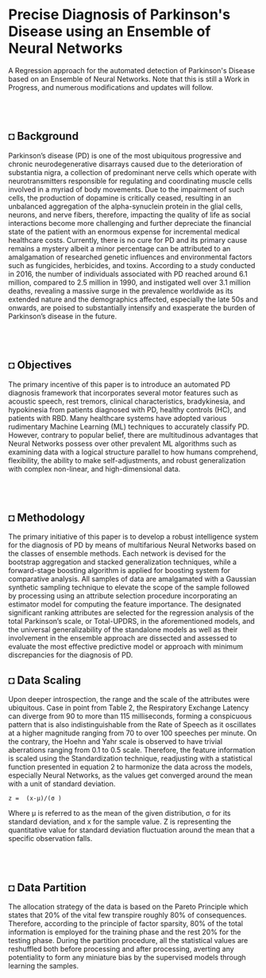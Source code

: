 # Precise Diagnosis of Parkinson's Disease using an Ensemble of Neural Networks
A Regression approach for the automated detection of Parkinson's Disease based on an Ensemble of Neural Networks.
Note that this is still a Work in Progress, and numerous modifications and updates will follow.

</br></br>

## ◘ Background
Parkinson’s disease (PD) is one of the most ubiquitous progressive and chronic neurodegenerative disarrays caused due to the deterioration of substantia nigra, a collection of predominant nerve cells which operate with neurotransmitters responsible for regulating and coordinating muscle cells involved in a myriad of body movements. Due to the impairment of such cells, the production of dopamine is critically ceased, resulting in an unbalanced aggregation of the alpha-synuclein protein in the glial cells, neurons, and nerve fibers, therefore, impacting the quality of life as social interactions become more challenging and further depreciate the financial state of the patient with an enormous expense for incremental medical healthcare costs. Currently, there is no cure for PD and its primary cause remains a mystery albeit a minor percentage can be attributed to an amalgamation of researched genetic influences and environmental factors such as fungicides, herbicides, and toxins. According to a study conducted in 2016, the number of individuals associated with PD reached around 6.1 million, compared to 2.5 million in 1990, and instigated well over 3.1 million deaths, revealing a massive surge in the prevalence worldwide as its extended nature and the demographics affected, especially the late 50s and onwards, are poised to substantially intensify and exasperate the burden of Parkinson’s disease in the future.

</br></br>

## ◘ Objectives
The primary incentive of this paper is to introduce an automated PD diagnosis framework that incorporates several motor features such as acoustic speech, rest tremors, clinical characteristics, bradykinesia, and hypokinesia from patients diagnosed with PD, healthy controls (HC), and patients with RBD. Many healthcare systems have adopted various rudimentary Machine Learning (ML) techniques to accurately classify PD. However, contrary to popular belief, there are multitudinous advantages that Neural Networks possess over other prevalent ML algorithms such as examining data with a logical structure parallel to how humans comprehend, flexibility, the ability to make self-adjustments, and robust generalization with complex non-linear, and high-dimensional data. 

</br></br>

## ◘ Methodology
The primary initiative of this paper is to develop a robust intelligence system for the diagnosis of PD by means of multifarious Neural Networks based on the classes of ensemble methods. Each network is devised for the bootstrap aggregation and stacked generalization techniques, while a forward-stage boosting algorithm is applied for boosting system for comparative analysis. All samples of data are amalgamated with a Gaussian synthetic sampling technique to elevate the scope of the sample followed by processing using an attribute selection procedure incorporating an estimator model for computing the feature importance. The designated significant ranking attributes are selected for the regression analysis of the total Parkinson’s scale, or Total-UPDRS, in the aforementioned models, and the universal generalizability of the standalone models as well as their involvement in the ensemble approach are dissected and assessed to evaluate the most effective predictive model or approach with minimum discrepancies for the diagnosis of PD. 

## ◘ Data Scaling
Upon deeper introspection, the range and the scale of the attributes were ubiquitous. Case in point from Table 2, the Respiratory Exchange Latency can diverge from 90 to more than 115 milliseconds, forming a conspicuous pattern that is also indistinguishable from the Rate of Speech as it oscillates at a higher magnitude ranging from 70 to over 100 speeches per minute. On the contrary, the Hoehn and Yahr scale is observed to have trivial aberrations ranging from 0.1 to 0.5 scale. Therefore, the feature information is scaled using the Standardization technique, readjusting with a statistical function presented in equation 2 to harmonize the data across the models, especially Neural Networks, as the values get converged around the mean with a unit of standard deviation.
```
z =  (x-µ)/(σ )                                 
```                                                                            
Where µ is referred to as the mean of the given distribution, σ for its standard deviation, and x for the sample value. Z is representing the quantitative value for standard deviation fluctuation around the mean that a specific observation falls. 

</br></br>

## ◘ Data Partition     
The allocation strategy of the data is based on the Pareto Principle which states that 20% of the vital few transpire roughly 80% of consequences. Therefore, according to the principle of factor sparsity, 80% of the total information is employed for the training phase and the rest 20% for the testing phase. During the partition procedure, all the statistical values are reshuffled both before processing and after processing, averting any potentiality to form any miniature bias by the supervised models through learning the samples.

